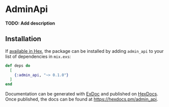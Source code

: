 # AdminApi

**TODO: Add description**

## Installation

If [available in Hex](https://hex.pm/docs/publish), the package can be installed
by adding `admin_api` to your list of dependencies in `mix.exs`:

```elixir
def deps do
  [
    {:admin_api, "~> 0.1.0"}
  ]
end
```

Documentation can be generated with [ExDoc](https://github.com/elixir-lang/ex_doc)
and published on [HexDocs](https://hexdocs.pm). Once published, the docs can
be found at <https://hexdocs.pm/admin_api>.

